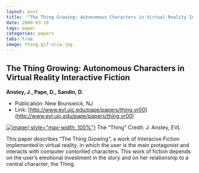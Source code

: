```yaml
---
layout: post
title: '"The Thing Growing: Autonomous Characters in Virtual Reality Interactive Fiction"'
date: 2000-03-18
tags: paper
categories: papers
tabs: true
image: thing.gif-srcw.jpg
---
```


## The Thing Growing: Autonomous Characters in Virtual Reality Interactive Fiction
**Anstey, J., Pape, D., Sandin, D.**
- Publication: New Brunswick, NJ
- Link: [http://www.evl.uic.edu/pape/papers/thing.vr00](http://www.evl.uic.edu/pape/papers/thing.vr00)


[![image](https://www.evl.uic.edu/output/originals/thing.gif-srcw.jpg){:style="max-width: 100%"}](https://www.evl.uic.edu/output/originals/thing.gif-srcw.jpg)
The &ldquo;Thing&rdquo;
Credit: J. Anstey, EVL

This paper describes &ldquo;The Thing Growing&rdquo;, a work of Interacive Fiction implemented in virtual reality, in which the user is the main protagonist and interacts with computer contorlled characters. This work of fiction depends on the user&rsquo;s emotional investment in the story and on her relationship to a central character, the Thing.